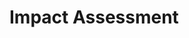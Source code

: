 # Impact Assessment <!-- 800 words -->
<!-- 
● Set measurable goals for your data product, aiming for improvements in data processing speed, accuracy, and resource efficiency.
● Monitor improvements in processing time, data quality, resource utilisation, scalability, and error rates.
● Assess impacts on user productivity, business decision-making, cost savings, and revenue. Collect user feedback to gauge satisfaction and ease of use.
● Compile findings into a comprehensive report with visualisations for clarity.
-->

<!-- 

Develops a value analysis showing the potential impact of a data-driven solution and distinctly justify your approach to stakeholders (K14)

RUBRIC - B

Develops a value analysis that quantifies the potential impact of a data-driven solution across multiple business metrics. Includes thorough analysis of stakeholder needs from key departments. Provides a clear implementation plan with defined milestones.

RUBRIC - A

Develops a multi-faceted value analysis that quantifies short-term and long term impacts of a data-driven solution, including ROI projections. Incorporating analysis of stakeholder needs across all levels of the organisation. Provides a detailed implementation plan with phased rollout strategy, specific KPI's for each phase and contingency plans. 

-->
